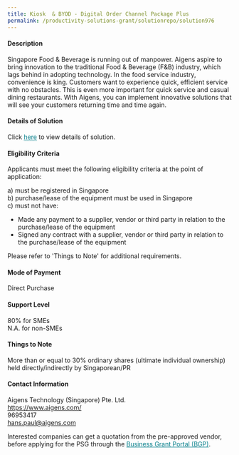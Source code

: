 ```yaml
---
title: Kiosk  & BYOD - Digital Order Channel Package Plus
permalink: /productivity-solutions-grant/solutionrepo/solution976
---
```


#### Description

Singapore Food & Beverage is running out of manpower. Aigens aspire to bring innovation to the traditional Food & Beverage (F&B) industry, which lags behind in adopting technology. In the food service industry, convenience is king. Customers want to experience quick, efficient service with no obstacles. This is even more important for quick service and casual dining restaurants. With Aigens, you can implement innovative solutions that will see your customers returning time and time again.

#### Details of Solution

Click <a href='https://gb-assist-staging.netlify.app/images/psg/Desensitised_Aigens_20200142_Annex_3_Part_23.pdf' style='color:#037e8a'>here</a> to view details of solution.

#### Eligibility Criteria

Applicants must meet the following eligibility criteria at the point of application:

a) must be registered in Singapore <br>
b) purchase/lease of the equipment must be used in Singapore <br>
c) must not have:
- Made any payment to a supplier, vendor or third party in relation to the purchase/lease of the equipment
- Signed any contract with a supplier, vendor or third party in relation to the purchase/lease of the equipment

Please refer to 'Things to Note' for additional requirements.

#### Mode of Payment
Direct Purchase

#### Support Level
80% for SMEs <br>
N.A. for non-SMEs

#### Things to Note
More than or equal to 30% ordinary shares (ultimate individual ownership) held directly/indirectly by Singaporean/PR

#### Contact Information
Aigens Technology (Singapore) Pte. Ltd.  <br>https://www.aigens.com/ <br>96953417 <br>hans.paul@aigens.com <br>

Interested companies can get a quotation from the pre-approved vendor, before applying for the PSG through the <a target='_blank' style='color:#037e8a' href='https://www.businessgrants.gov.sg/'>Business Grant Portal (BGP)</a>.
